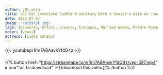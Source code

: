 ```yaml
---
author: j91.asia
title: VEC-597 Immediate Saddle W Adultery With A Senior's Wife As Long As Time Permits With The Best Cheating Partner, If You Meet, You'll Only Have Creampie Sex Kana Morisawa
date: 2023-07-07
image: "vec597pl.jpg"
tags: [Censored, Affair, breasts, Creampie, Married Woman, Mature Woman, Solowork]
maker: [Venus]
actress: [Iioka Kanako]
---
```



{{< youtubepl Rm7ABAavkYfdQ4z >}}
###

{{% button href="https://streamtape.to/v/Rm7ABAavkYfdQ4z/vec-597.mp4" icon="fas fa-download" %}}download this video{{% /button %}}

